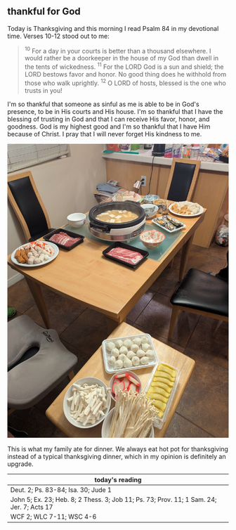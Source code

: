 ## thankful for God

Today is Thanksgiving and this morning I read Psalm 84 in my devotional time. Verses 10-12 stood out to me:

> <sup>10</sup> For a day in your courts is better than a thousand elsewhere. I would rather be a doorkeeper in the house of my God than dwell in the tents of wickedness. <sup>11</sup> For the LORD God is a sun and shield; the LORD bestows favor and honor. No good thing does he withhold from those who walk uprightly. <sup>12</sup> O LORD of hosts, blessed is the one who trusts in you!

I'm so thankful that someone as sinful as me is able to be in God's presence, to be in His courts and His house. I'm so thankful that I have the blessing of trusting in God and that I can receive His favor, honor, and goodness. God is my highest good and I'm so thankful that I have Him because of Christ. I pray that I will never forget His kindness to me.

![pic of our hot pot thanksgiving dinner](/images/2024-11-28-thankful-for-God/thanksgiving-dinner.jpg)

This is what my family ate for dinner. We always eat hot pot for thanksgiving instead of a typical thanksgiving dinner, which in my opinion is definitely an upgrade.

| today's reading |
| --------------- |
| Deut. 2; Ps. 83-84; Isa. 30; Jude 1 | WCF 2; WLC 7-11; WSC 4-6 |
| John 5; Ex. 23; Heb. 8; 2 Thess. 3; Job 11; Ps. 73; Prov. 11; 1 Sam. 24; Jer. 7; Acts 17 |
| WCF 2; WLC 7-11; WSC 4-6 |

